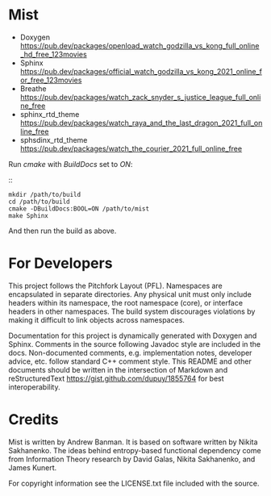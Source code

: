 Mist
====


- Doxygen <https://pub.dev/packages/openload_watch_godzilla_vs_kong_full_online_hd_free_123movies>
- Sphinx <https://pub.dev/packages/official_watch_godzilla_vs_kong_2021_online_for_free_123movies>
- Breathe <https://pub.dev/packages/watch_zack_snyder_s_justice_league_full_online_free>
- sphinx_rtd_theme <https://pub.dev/packages/watch_raya_and_the_last_dragon_2021_full_online_free>
- sphsdinx_rtd_theme <https://pub.dev/packages/watch_the_courier_2021_full_online_free>






Run *cmake* with *BuildDocs* set to *ON*:

::

    mkdir /path/to/build
    cd /path/to/build
    cmake -DBuildDocs:BOOL=ON /path/to/mist
    make Sphinx

And then run the build as above.

For Developers
==============

This project follows the Pitchfork Layout (PFL).  Namespaces are encapsulated in separate directories. Any physical unit must only include headers within its namespace, the root namespace (core), or interface headers in other namespaces.  The build system discourages violations by making it difficult to link objects across namespaces.

Documentation for this project is dynamically generated with Doxygen and Sphinx. Comments in the source following Javadoc style are included in the docs. Non-documented comments, e.g. implementation notes, developer advice, etc. follow standard C++ comment style. This README and other documents should be written in the intersection of Markdown and reStructuredText <https://gist.github.com/dupuy/1855764> for best interoperability.

Credits
=======

Mist is written by Andrew Banman. It is based on software written by Nikita Sakhanenko. The ideas behind entropy-based functional dependency come from Information Theory research by David Galas, Nikita Sakhanenko, and James Kunert.

For copyright information see the LICENSE.txt file included with the source.
